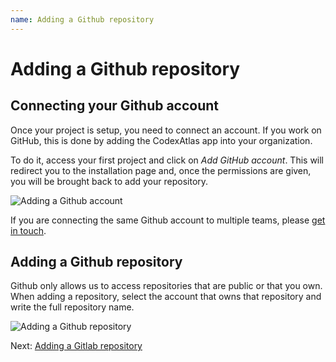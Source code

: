 ```yaml
---
name: Adding a Github repository
---
```


# Adding a Github repository

## Connecting your Github account

Once your project is setup, you need to connect an account. If you work on GitHub, this is done by adding the CodexAtlas app into your organization.

To do it, access your first project and click on *Add GitHub account*. This will redirect you to the installation page and, once the permissions are given, you will be brought back to add your repository.

![Adding a Github account](/guides/adding-github-account.png)

If you are connecting the same Github account to multiple teams, please [get in touch](raul@borah.agency).

## Adding a Github repository

Github only allows us to access repositories that are public or that you own. When adding a repository, select the account that owns that repository and write the full repository name.

![Adding a Github repository](/guides/adding-github-repository.png)

Next: [Adding a Gitlab repository](adding-a-gitlab-repository)
